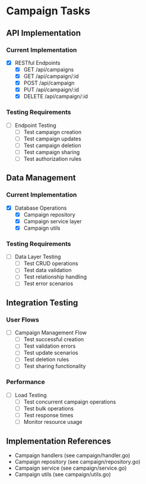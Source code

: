 # Campaign Tasks

## API Implementation
### Current Implementation
- [x] RESTful Endpoints
  - [x] GET /api/campaigns
  - [x] GET /api/campaign/:id
  - [x] POST /api/campaign
  - [x] PUT /api/campaign/:id
  - [x] DELETE /api/campaign/:id

### Testing Requirements
- [ ] Endpoint Testing
  - [ ] Test campaign creation
  - [ ] Test campaign updates
  - [ ] Test campaign deletion
  - [ ] Test campaign sharing
  - [ ] Test authorization rules

## Data Management
### Current Implementation
- [x] Database Operations
  - [x] Campaign repository
  - [x] Campaign service layer
  - [x] Campaign utils

### Testing Requirements
- [ ] Data Layer Testing
  - [ ] Test CRUD operations
  - [ ] Test data validation
  - [ ] Test relationship handling
  - [ ] Test error scenarios

## Integration Testing
### User Flows
- [ ] Campaign Management Flow
  - [ ] Test successful creation
  - [ ] Test validation errors
  - [ ] Test update scenarios
  - [ ] Test deletion rules
  - [ ] Test sharing functionality

### Performance
- [ ] Load Testing
  - [ ] Test concurrent campaign operations
  - [ ] Test bulk operations
  - [ ] Test response times
  - [ ] Monitor resource usage

## Implementation References
- Campaign handlers (see campaign/handler.go)
- Campaign repository (see campaign/repository.go)
- Campaign service (see campaign/service.go)
- Campaign utils (see campaign/utils.go)
